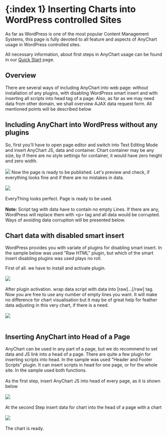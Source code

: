 {:index 1}
Inserting Charts into WordPress controlled Sites 
===========
  
As far as WordPress is one of the most popular Content Management Systems, this page is fully devoted to all feature and aspects of AnyChart usage in WordPress controlled sites.

All necessary information, about first steps in AnyChart usage can be found in our [Quick Start](../Quick_Start/Quick_Start) page.




## Overview
There are several ways of including AnyChart into web page: without installation of any plugins, with disabling WordPress smart insert and with inserting all scripts into head tag of a page.
Also, as far as we may need data from other domain, we shall overview AJAX data request form. All mentioned points will be described below


## Including AnyChart into WordPress without any plugins

So, first you'll have to open page editor and switch into Text Editing Mode and insert AnyChart JS, data and container. Chart container may be any size, by if there are no style settings for container, it would have zero height and zero width. 
<br/><br/>
![](http://cdn.anychart.com/images/wordpress/no_plugins.png)
Now the page is ready to be published. Let's preview and check, if everything looks fine and if there are no mistakes in data.
<br/><br/>
![](http://cdn.anychart.com/images/wordpress/preview.png)
<br/><br/>
EveryThing looks perfect. Page is ready to be used.
<br/><br/>
**Note:** Script tag with data have to contain no empty Lines. If there are any, WordPress will replace them with \<p> tag and all data would be corrupted. Ways of avoiding data corruption will be presented below.
 
## Chart data with disabled smart insert

WordPress provides you with variate of plugins for disabling smart insert. In the sample below was used "Raw HTML" plugin, but which of the smart insert disabling plugins was used plays no roll.

First of all. we have to install and activate plugin.
<br/><br/>
![](http://cdn.anychart.com/images/wordpress/pluging_activation.png)
<br/><br/>
After plugin activation. wrap data script with data into \[raw]...\[/raw] tag. Now you are free to use any number of empty lines you want. It will make no difference for chart visualisation but it may be of great help for feather data adjusting in this very chart, if there is a need.
<br/><br/>
![](http://cdn.anychart.com/images/wordpress/raw_html.png)
<br/><br/>
## Inserting AnyChart into Head of a Page

AnyChart can be used in any part of a page, but we do recommend to set data and JS link into a head of a page. There are quite a few plugin for inserting scripts into head. In the sample was used "Header and Footer Scripts" plugin. It can insert scripts in head for one page, or for the whole site. In the sample used both functions.
<br/><br/>
As the first step, insert AnyChart JS into head of every page, as it is shown below
<br/><br/>
![](http://cdn.anychart.com/images/wordpress/header_plugin.png)
<br/><br/>
At the second Step insert data for chart into the head of a page with a chart 
<br/><br/>
![](http://cdn.anychart.com/images/wordpress/header_script.png)
<br/><br/>
The chart is ready.